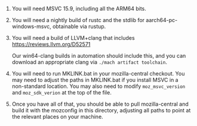 1. You will need MSVC 15.9, including all the ARM64 bits.

2. You will need a nightly build of rustc and the stdlib for
   aarch64-pc-windows-msvc, obtainable via rustup.

3. You will need a build of LLVM+clang that includes https://reviews.llvm.org/D52571

   Our win64-clang builds in automation should include this, and you
   can download an appropriate clang via `./mach artifact toolchain`.

4. You will need to run MKLINK.bat in your mozilla-central checkout.  You may
   need to adjust the paths in MKLINK.bat if you install MSVC in a
   non-standard location.  You may also need to modify `moz_msvc_version`
   and `moz_sdk_verion` at the top of the file.

5. Once you have all of that, you should be able to pull mozilla-central
   and build it with the mozconfig in this directory, adjusting all
   paths to point at the relevant places on your machine.
